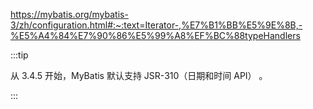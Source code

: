 https://mybatis.org/mybatis-3/zh/configuration.html#:~:text=Iterator-,%E7%B1%BB%E5%9E%8B,-%E5%A4%84%E7%90%86%E5%99%A8%EF%BC%88typeHandlers

:::tip

从 3.4.5 开始，MyBatis 默认支持 JSR-310（日期和时间 API） 。

:::
